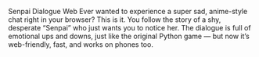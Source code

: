 Senpai Dialogue Web
Ever wanted to experience a super sad, anime-style chat right in your browser? This is it.
You follow the story of a shy, desperate “Senpai” who just wants you to notice her. The dialogue is full of emotional ups and downs, just like the original Python game — but now it’s web-friendly, fast, and works on phones too.
